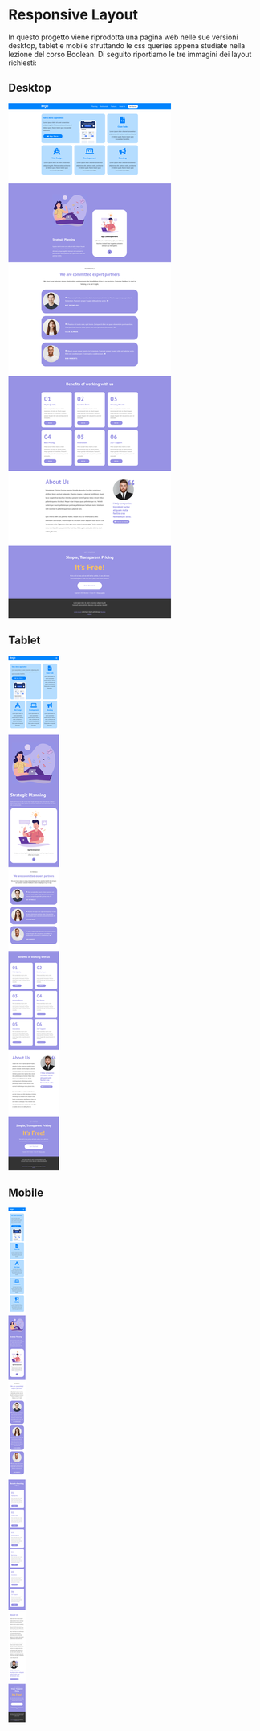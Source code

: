 # Responsive Layout

In questo progetto viene riprodotta una pagina web nelle sue versioni desktop, tablet e mobile sfruttando le css queries appena studiate nella lezione del corso Boolean. Di seguito riportiamo le tre immagini dei layout richiesti:

## Desktop

![Desktop version](img/Responsive-Layout-Desktop.png)

## Tablet

![Tablet version](img/Responsive-Layout-Tablet.png)

## Mobile

![Mobile version](img/Responsive-Layout-Mobile.png)